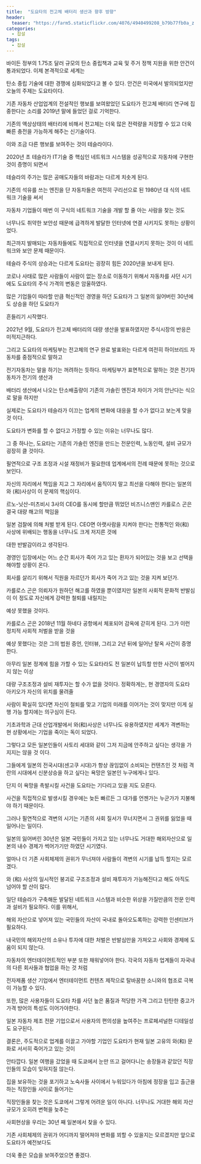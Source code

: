 ```yaml
---
title:  "도요타의 전고체 배터리 생산과 향후 방향"
header:
  teaser: "https://farm5.staticflickr.com/4076/4940499208_b79b77fb0a_z.jpg"
categories: 
  - 잡설
tags:
  - 잡설
---
```


   바이든 정부의 1.75조 달러 규모의 탄소 중립책과 교육 및 주거 정책 지원을 위한 안건이 통과되었다. 이제 본격적으로 세계는
 
 탄소 중립 기술에 대한 경쟁에 심화되었다고 볼 수 있다. 안건은 미국에서 발의되었지만 오늘의 주제는 도요타이다.
 
   기존 자동차 산업업계의 전설적인 행보를 보여왔었던 도요타가 전고체 배터리 연구에 집중한다는 소리를 2019년 말에 들었던 걸로 기억한다.
   
 기존의 액상상태의 배터리에 비해서 전고체는 더욱 많은 전력량을 저장할 수 있고 더욱 빠른 충전을 가능하게 해주는 신기술이다.
 
 이와 조금 다른 행보를 보여주는 것이 테슬라이다.
 
 
   2020년 초 테슬라가 IT기술 중 핵심인 네트워크 시스템을 성공적으로 자동차에 구현한 것이 증명이 되면서
 
 테슬라의 주가는 많은 공매도자들의 바람과는 다르게 치솟게 된다.
 
 기존의 석유를 쓰는 엔진을 단 자동차들은 여전히 구리선으로 된 1980년 대 식의 네트워크 기술을 써서
 
 자동차 기업들이 매번 이 구식의 네트워크 기술을 개발 할 줄 아는 사람을 찾는 것도
 
 너무나도 취약한 보안성 때문에 급격하게 발달한 인터넷에 연결 시키지도 못하는 상황이었다.
 
 최근까지 발매되는 자동차들에도 직접적으로 인터넷을 연결시키지 못하는 것이 이 네트워크와 보안 문제 때문이다.
 
 테슬라 주식의 상승과는 다르게 도요타는 굉장히 힘든 2020년을 보내게 된다.
 
 코로나 사태로 많은 사람들이 사람이 없는 장소로 이동하기 위해서 자동차를 사던 시기에도 도요타의 주식 가격의 변동은 암울하였다.
 
 많은 기업들이 따라할 만큼 혁신적인 경영을 하던 도요타가 그 일본의 잃어버린 30년에도 상승을 하던 도요타가
 
 흔들리기 시작했다.
 
 
   2021년 9월, 도요타가 전고체 배터리의 대량 생산을 발표하였지만 주식시장의 반응은 미적지근하다.
 
 그리고 도요타의 마케팅부는 전고체의 연구 완료 발표와는 다르게 여전히 하이브리드 자동차를 중점적으로 말하고
 
 전기자동차는 말을 하기는 꺼려하는 듯하다. 마케팅부가 표면적으로 말하는 것은 전기자동차가 전기의 생산과
 
 배터리 생산에서 나오는 탄소배출량이 기존의 가솔린 엔진과 차이가 거의 안난다는 식으로 말을 하지만
 
 실제로는 도요타가 테슬라가 이끄는 업계의 변화에 대응을 할 수가 없다고 보는게 맞을 것 이다.
 
 
 
   도요타가 변화를 할 수 없다고 가정할 수 있는 이유는 너무나도 많다.
 
 그 중 하나는, 도요타는 기존의 가솔린 엔진을 만드는 전문인력, 노동인력, 설비 규모가 굉장히 클 것이다.
 
 필연적으로 구조 조정과 시설 재정비가 필요한데 업계에서의 전례 때문에 못하는 것으로 보인다.
 
 
 
   자신의 자리에서 책임을 지고 그 자리에서 움직이지 말고 최선을 다해야 한다는 일본의 와 (和)사상이 이 문제의 핵심이다.
 
 르노-닛산-미츠비시 3사의 CEO를 동시에 할만큼 뛰었던 비즈니스맨인 카를로스 곤은 결국 대량 해고의 책임을
 
 일본 검찰에 의해 처벌 받게 된다. CEO면 아랫사람을 지켜야 한다는 전통적인 와(和) 사상에 위배되는 행동을 너무나도 크게 저지른 것에
 
 대한 반발감이라고 생각된다.
 
 
   경영인 입장에서는 어느 순간 회사가 죽어 가고 있는 환자가 되어있는 것을 보고 선택을 해야할 상황이 온다.
 
 회사를 살리기 위해서 직원을 자르던가 회사가 죽어 가고 있는 것을 지켜 보던가.
 
 카를로스 곤은 의뢰자가 원하던 해고를 하였을 뿐이였지만 일본의 사회적 문화적 반발심이 이 정도로 자신에게 강력한 철퇴를 내릴지는
 
 예샹 못했을 것이다.
 
 
   카를로스 곤은 2018년 11월 하네다 공항에서 체포되어 감옥에 갇히게 된다. 그가 이런 정치적 사회적 처벌을 받을 것을 
 
 예샹 못했다는 것은 그의 법원 증언, 인터뷰, 그리고 2년 뒤에 일어난 탈옥 사건이 증명한다.
 
 아무리 일본 정계에 힘을 가할 수 있는 도요타라도 전 일본이 납득할 만한 사건이 벌어지지 않는 이상
 
 대량 구조조정과 설비 재투자는 할 수가 없을 것이다. 정확하게는, 현 경영자의 도요타 아키오가 자신의 위치를 물려줄
 
 사람이 확실히 있다면 자신이 철퇴를 맞고 기업의 미래를 이어가는 것이 맞지만 이게 실행 가능 할지에는 의구심이 든다.
 
 
   기초과학과 근대 산업개발에서 와(和)사상은 너무나도 유용하였지만 세계가 격변하는 현 상황에서는 기업을 죽이는 독이 되었다.
 
 그렇다고 모든 일본인들이 사토리 세대와 같이 그저 지금에 안주하고 싶다는 생각을 가지지는 않을 것 이다.
 
 그들에게 일본의 전국시대(센고쿠 시대)가 항상 끊임없이 소비되는 컨텐츠인 것 처럼 격란의 시대에서 신분상승을 하고 싶다는 욕망은 일본인 누구에게나 있다.
 
 단지 이 욕망을 촉발시킬 사건을 도요타는 기다리고 있을 지도 모른다. 
 
 사건을 직접적으로 발생시킬 경우에는 늦든 빠르든 그 대가를 언젠가는 누군가가 지불해야 하기 때문이다.
 
 그러나 필연적으로 격변의 시기는 기존의 사회 질서가 무너지면서 그 권위를 잃었을 때 일어나는 일이다.
 
 일본의 잃어버린 30년은 일본 국민들이 가지고 있는 너무나도 거대한 해외자산으로 일본의 내수 경제가 썩어가기만 하였던 시기였다.
 
 얼마나 더 기존 사회체제의 권위가 무너져야 사람들이 격변의 시기를 납득 할지는 모르겠다.
 
   
   와 (和) 사상의 일시적인 붕괴로 구조조정과 설비 재투자가 가능해진다고 해도 아직도 넘어야 할 산이 많다. 
   
 일단 테슬라가 구축해둔 발달된 네트워크 시스템과 비슷한 위상을 가질만큼의 전문 인력과 설비가 필요하다. 이를 위해서, 
 
 해외 자산으로 넣어져 있는 국민들의 자산이 국내로 돌아오도록하는 강력한 인센티브가 필요하다.
 
 내국민의 해외자산의 소유나 투자에 대한 처벌은 반발심만을 가져오고 사회와 경제에 도움이 되지 않는다.
 
 
 
   자동차의 엔터테이먼트적인 부분 또한 채워넣어야 한다. 각국의 자동차 업계들이 자국내의 다른 회사들과 협업을 하는 것 처럼
   
 전자제품 생산 기업에서 엔터테이먼트 컨텐츠 제작으로 탈바꿈한 소니와의 협조로 극복이 가능할 수 있다.
 
 또한, 많은 사용자들이 도요타 차를 사던 높은 품질과 적당한 가격 그리고 탄탄한 중고가 가격 방어의 특성도 이어가야한다.
 
 일본 자동차 제조 전문 기업으로서 사용자의 편의성을 높여주는 프로페셔널한 디테일성도 요구된다.
 
 
 
   결론은, 주도적으로 업계를 이끌고 가야할 기업인 도요타가 현재 일본 고유의 와(和) 문화로 서서히 죽어가고 있는 것이 
   
 안타깝다. 일본 여행을 갔었을 때 도쿄에서 눈만 뜨고 걸어다니는 송장들과 같았던 직장인들의 모습이 잊혀지질 않는다.
 
 집을 보유하는 것을 포기하고 노숙사들 사이에서 누워있다가 아침에 정장을 입고 출근을 하는 직장인들 사이로 들어가는
 
 직장인들을 찾는 것은 도쿄에서 그렇게 어려운 일이 아니다. 너무나도 거대한 해외 자산규모가 오히려 변혁을 늦추는 
 
 사회현상을 우리는 30년 째 일본에서 찾을 수 있다.
 
 
   기존 사회체제의 권위가 어디까지 떨어져야 변화를 꾀할 수 있을지는 모르겠지만 앞으로 도요타가 예전보다도 
   
 더욱 좋은 모습을 보여주었으면 좋겠다.
   
 
 
 
 
[^posts]: Footnote test.

